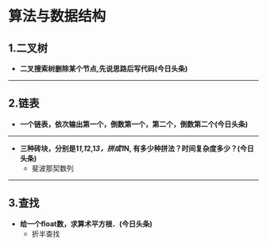 # 算法与数据结构

## 1.二叉树
- **二叉搜索树删除某个节点,先说思路后写代码(今日头条)**
-----------

## 2.链表

- **一个链表，依次输出第一个，倒数第一个，第二个，倒数第二个(今日头条)**
-----------


- **三种砖块，分别是1*1,1*2,1*3，拼成1*N, 有多少种拼法？时间复杂度多少？(今日头条)**
    * 斐波那契数列
-----------

## 3.查找

- **给一个float数，求算术平方根．(今日头条)**
    * 折半查找
